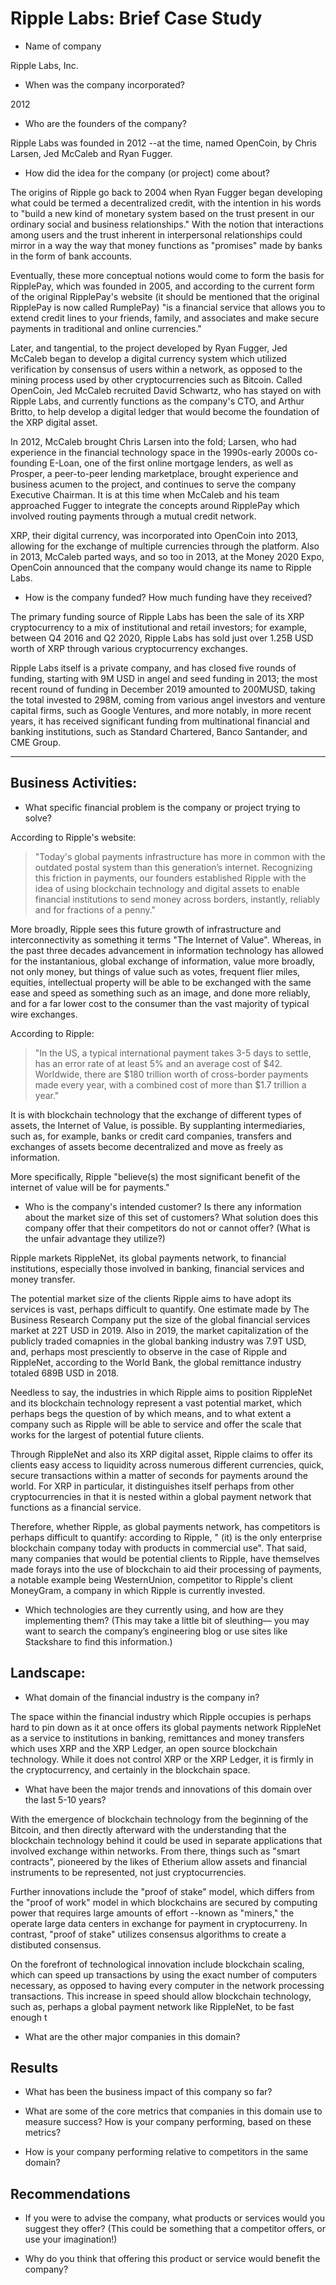 # Ripple Labs: Brief Case Study


* Name of company



Ripple Labs, Inc.





* When was the company incorporated?

2012

* Who are the founders of the company?

Ripple Labs was founded in 2012 --at the time, named OpenCoin, by Chris Larsen, Jed McCaleb and Ryan Fugger.

* How did the idea for the company (or project) come about?


The origins of Ripple go back to 2004 when Ryan Fugger began developing what could be termed a decentralized credit, with the intention in his words to "build a new kind of monetary system based on the trust present in our ordinary social and business relationships." With the notion that interactions among users and the trust inherent in interpersonal relationships could mirror in a way the way that money functions as "promises" made by banks in the form of bank accounts. 

Eventually, these more conceptual notions would come to form the basis for RipplePay, which was founded in 2005, and according to the current form of the original RipplePay's website (it should be mentioned that the original RipplePay is now called RumplePay) "is a financial service that allows you to extend credit lines to your friends, family, and associates and make secure payments in traditional and online currencies."

Later, and tangential, to the project developed by Ryan Fugger, Jed McCaleb began to develop a digital currency system which utilized verification by consensus of users within a network, as opposed to the mining process used by other cryptocurrencies such as Bitcoin. Called OpenCoin, Jed McCaleb recruited David Schwartz, who has stayed on with Ripple Labs, and currently functions as the company's CTO, and Arthur Britto, to help develop a digital ledger that would become the foundation of the XRP digital asset.

In 2012, McCaleb brought Chris Larsen into the fold; Larsen, who had experience in the financial technology space in the 1990s-early 2000s co-founding E-Loan, one of the first online mortgage lenders, as well as Prosper, a peer-to-peer lending marketplace, brought experience and business acumen to the project, and continues to serve the company Executive Chairman. It is at this time when McCaleb and his team approached Fugger to integrate the concepts around RipplePay which involved routing payments through a mutual credit network.

XRP, their digital currency, was incorporated into OpenCoin into 2013, allowing for the exchange of multiple currencies through the platform. Also in 2013, McCaleb parted ways, and so too in 2013, at the Money 2020 Expo, OpenCoin announced that the company would change its name to Ripple Labs.





* How is the company funded? How much funding have they received?

The primary funding source of Ripple Labs has been the sale of its XRP cryptocurrency to a mix of institutional and retail investors; for example, between Q4 2016 and Q2 2020, Ripple Labs has sold just over 1.25B USD worth of XRP through various cryptocurrency exchanges.

Ripple Labs itself is a private company, and has closed five rounds of funding, starting with 9M USD in angel and seed funding in 2013; the most recent round of funding in December 2019 amounted to 200MUSD, taking the total invested to 298M, coming from various angel investors and venture capital firms, such as Google Ventures, and more notably, in more recent years, it has received significant funding from multinational financial and banking institutions, such as Standard Chartered, Banco Santander, and CME Group.

---



## Business Activities:

* What specific financial problem is the company or project trying to solve?

According to Ripple's website:

> "Today's global payments infrastructure has more in common with the outdated postal system than this generation’s internet. Recognizing this friction in payments, our founders established Ripple with the idea of using blockchain technology and digital assets to enable financial institutions to send money across borders, instantly, reliably and for fractions of a penny."

More broadly, Ripple sees this future growth of infrastructure and interconnectivity as something it terms "The Internet of Value". Whereas, in the past three decades advancement in information technology has allowed for the instantanious, global exchange of information, value more broadly, not only money, but things of value such as votes, frequent flier miles, equities, intellectual property will be able to be exchanged with the same ease and speed as something such as an image, and done more reliably, and for a far lower cost to the consumer than the vast majority of typical wire exchanges.  

According to Ripple:

> "In the US, a typical international payment takes 3-5 days to settle, has an error rate of at least 5% and an average cost of $42. Worldwide, there are $180 trillion worth of cross-border payments made every year, with a combined cost of more than $1.7 trillion a year."

It is with blockchain technology that the exchange of different types of assets, the Internet of Value, is possible. By supplanting intermediaries, such as, for example, banks or credit card companies, transfers and exchanges of assets become decentralized and move as freely as information. 

More specifically, Ripple "believe(s) the most significant benefit of the internet of value will be for payments."

* Who is the company's intended customer?  Is there any information about the market size of this set of customers?
What solution does this company offer that their competitors do not or cannot offer? (What is the unfair advantage they utilize?)

Ripple markets RippleNet, its global payments network, to financial institutions, especially those involved in banking, financial services and money transfer. 

The potential market size of the clients Ripple aims to have adopt its services is vast, perhaps difficult to quantify. One estimate made by The Business Research Company put the size of the global financial services market at 22T USD in 2019. Also in 2019, the market capitalization of the publicly traded comapnies in the global banking industry was 7.9T USD, and, perhaps most presciently to observe in the case of Ripple and RippleNet, according to the World Bank, the global remittance industry totaled 689B USD in 2018.

Needless to say, the industries in which Ripple aims to position RippleNet and its blockchain technology represent a vast potential market, which perhaps begs the question of by which means, and to what extent a company such as Ripple will be able to service and offer the scale that works for the largest of potential future clients.

Through RippleNet and also its XRP digital asset, Ripple claims to offer its clients easy access to liquidity across numerous different currencies, quick, secure transactions within a matter of seconds for payments around the world. For XRP in particular, it distinguishes itself perhaps from other cryptocurrencies in that it is nested within a global payment network that functions as a financial service.

Therefore, whether Ripple, as global payments network, has competitors is perhaps difficult to quantify: according to Ripple, " (it) is the only enterprise blockchain company today with products in commercial use". That said, many companies that would be potential clients to Ripple, have themselves made forays into the use of blockchain to aid their processing of payments, a notable example being WesternUnion, competitor to Ripple's client MoneyGram, a company in which Ripple is currently invested.




* Which technologies are they currently using, and how are they implementing them? (This may take a little bit of sleuthing–– you may want to search the company’s engineering blog or use sites like Stackshare to find this information.)




## Landscape:

* What domain of the financial industry is the company in?

The space within the financial industry which Ripple occupies is perhaps hard to pin down as it at once offers its global payments network RippleNet as a service to institutions in banking, remittances and money transfers which uses XRP and the XRP Ledger, an open source blockchain technology. While it does not control XRP or the XRP Ledger, it is firmly in the cryptocurrency, and certainly in the blockchain space.

* What have been the major trends and innovations of this domain over the last 5-10 years?

With the emergence of blockchain technology from the beginning of the Bitcoin, and then directly afterward with the understanding that the blockchain technology behind it could be used in separate applications that involved exchange within networks. From there, things such as "smart contracts", pioneered by the likes of Etherium allow assets and financial instruments to be represented, not just cryptocurrencies.

 Further innovations include the "proof of stake" model, which differs from the "proof of work" model in which blockchains are secured by computing power that requires large amounts of effort --known as "miners," the operate large data centers in exchange for payment in cryptocurreny. In contrast, "proof of stake" utilizes consensus algorithms to create a distibuted consensus. 


On the forefront of technological innovation include blockchain scaling, which can speed up transactions by using the exact number of computers necessary, as opposed to having every computer in the network processing transactions. This increase in speed should allow blockchain technology, such as, perhaps a global payment network like RippleNet, to be fast enough t

* What are the other major companies in this domain?



## Results

* What has been the business impact of this company so far?

* What are some of the core metrics that companies in this domain use to measure success? How is your company performing, based on these metrics?

* How is your company performing relative to competitors in the same domain?


## Recommendations

* If you were to advise the company, what products or services would you suggest they offer? (This could be something that a competitor offers, or use your imagination!)

* Why do you think that offering this product or service would benefit the company?


